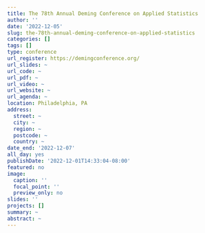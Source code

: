 ```yaml
---
title: The 78th Annual Deming Conference on Applied Statistics
author: ''
date: '2022-12-05'
slug: the-78th-annual-deming-conference-on-applied-statistics
categories: []
tags: []
type: conference
url_register: https://demingconference.org/
url_slides: ~
url_code: ~
url_pdf: ~
url_video: ~
url_website: ~
url_agenda: ~
location: Philadelphia, PA
address:
  street: ~
  city: ~
  region: ~
  postcode: ~
  country: ~
date_end: '2022-12-07'
all_day: yes
publishDate: '2022-12-01T14:33:04-08:00'
featured: no
image:
  caption: ''
  focal_point: ''
  preview_only: no
slides: ''
projects: []
summary: ~
abstract: ~
---
```


<!--more-->
